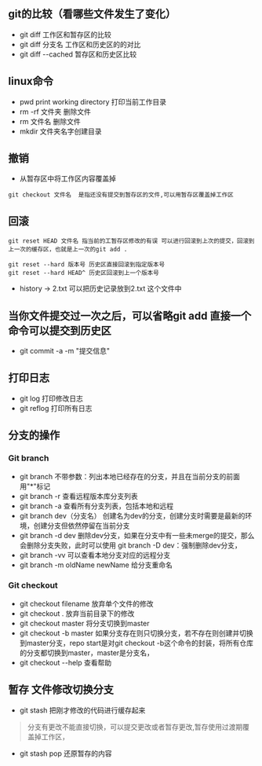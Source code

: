 ## git的比较（看哪些文件发生了变化）
- git diff 工作区和暂存区的比较
- git diff 分支名 工作区和历史区的的对比
- git diff --cached 暂存区和历史区比较

## linux命令
- pwd print working directory 打印当前工作目录
- rm -rf 文件夹 删除文件
- rm 文件名 删除文件
- mkdir 文件夹名字创建目录

## 撤销
- 从暂存区中将工作区内容覆盖掉 
```
git checkout 文件名  是指还没有提交到暂存区的文件,可以用暂存区覆盖掉工作区
```

## 回滚
```
git reset HEAD 文件名 指当前的工暂存区修改的有误 可以进行回滚到上次的提交，回滚到上一次的缓存区，也就是上一次的git add .

git reset --hard 版本号 历史区直接回滚到指定版本号
git reset --hard HEAD^ 历史区回滚到上一个版本号
```

- history -> 2.txt 可以把历史记录放到2.txt 这个文件中


## 当你文件提交过一次之后，可以省略git add 直接一个命令可以提交到历史区
- git commit -a -m "提交信息" 

## 打印日志
- git log 打印修改日志
- git reflog 打印所有日志

## 分支的操作
### Git branch
- git branch 不带参数：列出本地已经存在的分支，并且在当前分支的前面用"*"标记
- git branch -r 查看远程版本库分支列表
- git branch -a 查看所有分支列表，包括本地和远程
- git branch dev（分支名） 创建名为dev的分支，创建分支时需要是最新的环境，创建分支但依然停留在当前分支
- git branch -d dev 删除dev分支，如果在分支中有一些未merge的提交，那么会删除分支失败，此时可以使用 git branch -D dev：强制删除dev分支，
- git branch -vv 可以查看本地分支对应的远程分支
- git branch -m oldName newName 给分支重命名
### Git checkout
- git checkout filename 放弃单个文件的修改
- git checkout . 放弃当前目录下的修改
- git checkout master 将分支切换到master
- git checkout -b master 如果分支存在则只切换分支，若不存在则创建并切换到master分支，repo start是对git checkout -b这个命令的封装，将所有仓库的分支都切换到master，master是分支名，
- git checkout --help  查看帮助

## 暂存 文件修改切换分支
- git stash 把刚才修改的代码进行缓存起来
> 分支有更改不能直接切换，可以提交更改或者暂存更改,暂存使用过渡期覆盖掉工作区，
- git stash pop 还原暂存的内容